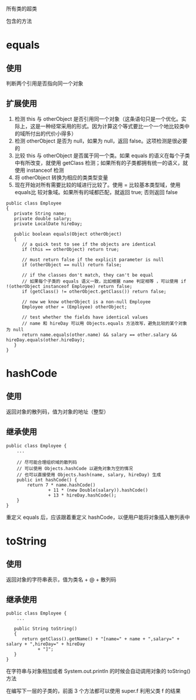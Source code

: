 所有类的超类

包含的方法

# equals

## 使用

判断两个引用是否指向同一个对象

## 扩展使用

1. 检测 this 与 otherObject 是否引用同一个对象（这条语句只是一个优化。实际上，这是一种经常采用的形式。因为计算这个等式要比一个一个地比较类中的域所付出的代价小得多）
2. 检测 otherObject 是否为 null，如果为 null，返回 false。这项检测是很必要的
3. 比较 this 与 otherObject 是否属于同一个类。如果 equals 的语义在每个子类中有所改变，就使用 getClass 检测；如果所有的子类都拥有统一的语义，就使用 instanceof 检测
4. 将 otherObject 转换为相应的类类型变量
5. 现在开始对所有需要比较的域进行比较了。使用 = 比较基本类型域，使用 equals比 较对象域。如果所有的域都匹配，就返回 true; 否则返回 false

```
public class Employee
{
   private String name;
   private double salary;
   private LocalDate hireDay;

   public boolean equals(Object otherObject)
   {
      // a quick test to see if the objects are identical
      if (this == otherObject) return true;

      // must return false if the explicit parameter is null
      if (otherObject == null) return false;

      // if the classes don't match, they can't be equal
      // 如果每个子类的 equals 语义一致，比如根据 name 判定相等 ，可以使用 if !(otherObject instanceof Employee) return false;
      if (getClass() != otherObject.getClass()) return false;

      // now we know otherObject is a non-null Employee
      Employee other = (Employee) otherObject;

      // test whether the fields have identical values
      // name 和 hireDay 可以用 Objects.equals 方法改写，避免比较的某个对象为 null
      return name.equals(other.name) && salary == other.salary && hireDay.equals(other.hireDay);
   }
}
```

# hashCode

## 使用

返回对象的散列码，值为对象的地址（整型）

## 继承使用

```
public class Employee {
	...
    
    // 尽可能合理组织域的散列码
    // 可以使用 Objects.hashCode 以避免对象为空的情况
    // 也可以直接使用 Objects.hash(name, salary, hireDay) 生成
    public int hashCode() {
        return 7 * name.hashCode()
                + 11 * (new Double(salary)).hashCode()
                + 13 * hireDay.hashCode();
    }
}
```

重定义 equals 后，应该跟着重定义 hashCode，以便用户能将对象插入散列表中

# toString

## 使用

返回对象的字符串表示，值为类名 + @ + 散列码

## 继承使用

```
public class Employee {
	...
 
   public String toString()
   {
      return getClass().getName() + "[name=" + name + ",salary=" + salary + ",hireDay=" + hireDay
            + "]";
   }
}
```

在字符串与对象相加或者 System.out.println 的时候会自动调用对象的 toString() 方法

在编写下一层的子类的，前面 3 个方法都可以使用 super.f 利用父类 f 的结果
